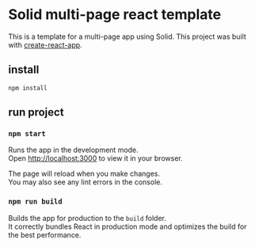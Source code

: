 # Solid multi-page react template

This is a template for a multi-page app using Solid.
This project was built with [create-react-app](https://facebook.github.io/create-react-app/docs/getting-started).

## install

```
npm install
```

## run project

### `npm start`

Runs the app in the development mode.\
Open [http://localhost:3000](http://localhost:3000) to view it in your browser.

The page will reload when you make changes.\
You may also see any lint errors in the console.

### `npm run build`

Builds the app for production to the `build` folder.\
It correctly bundles React in production mode and optimizes the build for the best performance.
